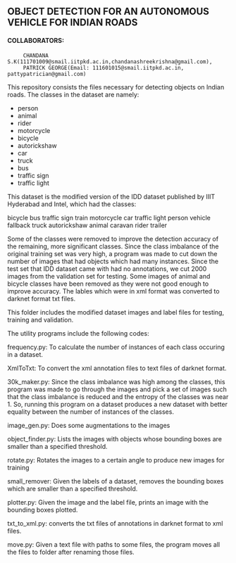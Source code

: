 ## OBJECT DETECTION FOR AN AUTONOMOUS VEHICLE FOR INDIAN ROADS

#### COLLABORATORS: 
		 CHANDANA S.K(111701009@smail.iitpkd.ac.in,chandanashreekrishna@gmail.com),
		 PATRICK GEORGE(Email: 111601015@smail.iitpkd.ac.in, pattypatrician@gmail.com)


This repository consists the files necessary for detecting objects on Indian roads.
The classes in the dataset are namely:

- person
- animal
- rider
- motorcycle
- bicycle
- autorickshaw
- car
- truck
- bus
- traffic sign
- traffic light


This dataset is the modified version of the IDD dataset published by IIIT Hyderabad and Intel, which had the classes:

bicycle
bus
traffic sign
train
motorcycle
car
traffic light 
person
vehicle fallback
truck 
autorickshaw
animal
caravan
rider
trailer

Some of the classes were removed to improve the detection accuracy of the remaining, more significant classes.
Since the class imbalance of the original training set was very high, a program was made to cut down the number of images that had objects which had many instances.
Since the test set that IDD dataset came with had no annotations, we cut 2000 images from the validation set for testing.
Some images of animal and bicycle classes have been removed as they were not good enough to improve accuracy.
The lables which were in xml format was converted to darknet format txt files.


This folder includes the modified dataset images and label files for testing, training and validation.

The utility programs include the following codes:

frequency.py:  To calculate the number of instances of each class occuring in a dataset. 

XmlToTxt: To convert the xml annotation files to text files of darknet format.

30k_maker.py: Since the class imbalance was high among the classes, this program was made to go through the images and pick a set of images such that the class imbalance is reduced and the entropy of the classes was near 1. So, running this program on a dataset produces a new dataset with better equality between the number of instances of the classes.

image_gen.py: Does some augmentations to the images

object_finder.py: Lists the images with objects whose bounding boxes are smaller than a specified threshold.

rotate.py: Rotates the images to a certain angle to produce new images for training

small_remover: Given the labels of a dataset, removes the bounding boxes which are smaller than a specified threshold.

plotter.py: Given the image and the label file, prints an image with the bounding boxes plotted.

txt_to_xml.py: converts the txt files of annotations in darknet format to xml files.

move.py: Given a text file with paths to some files, the program moves all the files to folder after renaming those files.
